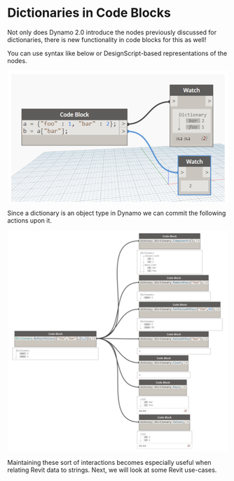 # Dictionaries in Code Blocks

Not only does Dynamo 2.0 introduce the nodes previously discussed for dictionaries, there is new functionality in code blocks for this as well!

You can use syntax like below or DesignScript-based representations of the nodes.

![IMAGE](images/9-1/DYN20_Dictionary.png)

Since a dictionary is an object type in Dynamo we can commit the following actions upon it.

![IMAGE](images/9-3/9-3_dictionaryCodeBlocks.png)

Maintaining these sort of interactions becomes especially useful when relating Revit data to strings. Next, we will look at some Revit use-cases.
